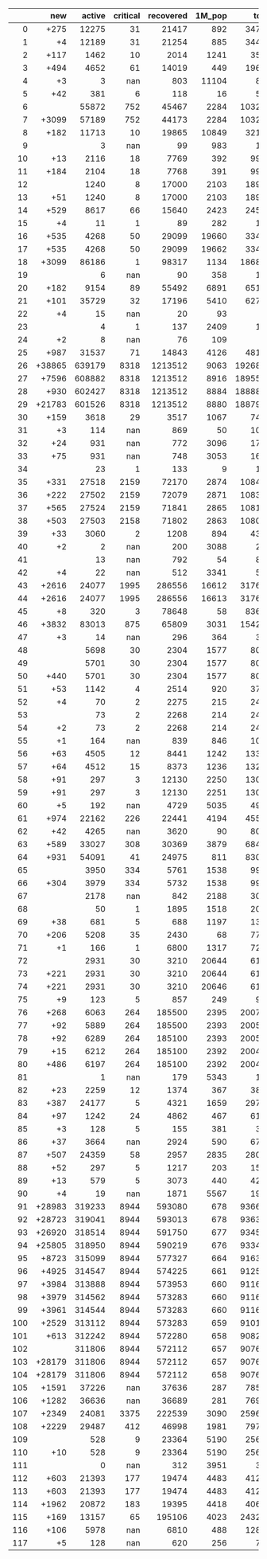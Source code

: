 |     |    new |   active |   critical |   recovered |   1M_pop |   total |
|----:|-------:|---------:|-----------:|------------:|---------:|--------:|
|   0 |   +275 |    12275 |         31 |       21417 |      892 |   34730 |
|   1 |     +4 |    12189 |         31 |       21254 |      885 |   34455 |
|   2 |   +117 |     1462 |         10 |        2014 |     1241 |    3571 |
|   3 |   +494 |     4652 |         61 |       14019 |      449 |   19689 |
|   4 |     +3 |        3 |        nan |         803 |    11104 |     858 |
|   5 |    +42 |      381 |          6 |         118 |       16 |     525 |
|   6 |        |    55872 |        752 |       45467 |     2284 |  103265 |
|   7 |  +3099 |    57189 |        752 |       44173 |     2284 |  103265 |
|   8 |   +182 |    11713 |         10 |       19865 |    10849 |   32151 |
|   9 |        |        3 |        nan |          99 |      983 |     105 |
|  10 |    +13 |     2116 |         18 |        7769 |      392 |    9993 |
|  11 |   +184 |     2104 |         18 |        7768 |      391 |    9980 |
|  12 |        |     1240 |          8 |       17000 |     2103 |   18948 |
|  13 |    +51 |     1240 |          8 |       17000 |     2103 |   18948 |
|  14 |   +529 |     8617 |         66 |       15640 |     2423 |   24570 |
|  15 |     +4 |       11 |          1 |          89 |      282 |     111 |
|  16 |   +535 |     4268 |         50 |       29099 |    19660 |   33476 |
|  17 |   +535 |     4268 |         50 |       29099 |    19662 |   33476 |
|  18 |  +3099 |    86186 |          1 |       98317 |     1134 |  186894 |
|  19 |        |        6 |        nan |          90 |      358 |     103 |
|  20 |   +182 |     9154 |         89 |       55492 |     6891 |   65114 |
|  21 |   +101 |    35729 |         32 |       17196 |     5410 |   62707 |
|  22 |     +4 |       15 |        nan |          20 |       93 |      37 |
|  23 |        |        4 |          1 |         137 |     2409 |     150 |
|  24 |     +2 |        8 |        nan |          76 |      109 |      84 |
|  25 |   +987 |    31537 |         71 |       14843 |     4126 |   48187 |
|  26 | +38865 |   639179 |       8318 |     1213512 |     9063 | 1926824 |
|  27 |  +7596 |   608882 |       8318 |     1213512 |     8916 | 1895555 |
|  28 |   +930 |   602427 |       8318 |     1213512 |     8884 | 1888889 |
|  29 | +21783 |   601526 |       8318 |     1213512 |     8880 | 1887959 |
|  30 |   +159 |     3618 |         29 |        3517 |     1067 |    7411 |
|  31 |     +3 |      114 |        nan |         869 |       50 |    1036 |
|  32 |    +24 |      931 |        nan |         772 |     3096 |    1722 |
|  33 |    +75 |      931 |        nan |         748 |     3053 |    1698 |
|  34 |        |       23 |          1 |         133 |        9 |     156 |
|  35 |   +331 |    27518 |       2159 |       72170 |     2874 |  108486 |
|  36 |   +222 |    27502 |       2159 |       72079 |     2871 |  108377 |
|  37 |   +565 |    27524 |       2159 |       71841 |     2865 |  108155 |
|  38 |   +503 |    27503 |       2158 |       71802 |     2863 |  108093 |
|  39 |    +33 |     3060 |          2 |        1208 |      894 |    4321 |
|  40 |     +2 |        2 |        nan |         200 |     3088 |     203 |
|  41 |        |       13 |        nan |         792 |       54 |     880 |
|  42 |     +4 |       22 |        nan |         512 |     3341 |     581 |
|  43 |  +2616 |    24077 |       1995 |      286556 |    16612 |  317657 |
|  44 |  +2616 |    24077 |       1995 |      286556 |    16613 |  317657 |
|  45 |     +8 |      320 |          3 |       78648 |       58 |   83602 |
|  46 |  +3832 |    83013 |        875 |       65809 |     3031 |  154277 |
|  47 |     +3 |       14 |        nan |         296 |      364 |     317 |
|  48 |        |     5698 |         30 |        2304 |     1577 |    8036 |
|  49 |        |     5701 |         30 |        2304 |     1577 |    8036 |
|  50 |   +440 |     5701 |         30 |        2304 |     1577 |    8036 |
|  51 |    +53 |     1142 |          4 |        2514 |      920 |    3775 |
|  52 |     +4 |       70 |          2 |        2275 |      215 |    2432 |
|  53 |        |       73 |          2 |        2268 |      214 |    2428 |
|  54 |     +2 |       73 |          2 |        2268 |      214 |    2428 |
|  55 |     +1 |      164 |        nan |         839 |      846 |    1022 |
|  56 |    +63 |     4505 |         12 |        8441 |     1242 |   13301 |
|  57 |    +64 |     4512 |         15 |        8373 |     1236 |   13238 |
|  58 |    +91 |      297 |          3 |       12130 |     2250 |   13037 |
|  59 |    +91 |      297 |          3 |       12130 |     2251 |   13037 |
|  60 |     +5 |      192 |        nan |        4729 |     5035 |    4977 |
|  61 |   +974 |    22162 |        226 |       22441 |     4194 |   45506 |
|  62 |    +42 |     4265 |        nan |        3620 |       90 |    8075 |
|  63 |   +589 |    33027 |        308 |       30369 |     3879 |   68459 |
|  64 |   +931 |    54091 |         41 |       24975 |      811 |   83001 |
|  65 |        |     3950 |        334 |        5761 |     1538 |    9978 |
|  66 |   +304 |     3979 |        334 |        5732 |     1538 |    9978 |
|  67 |        |     2178 |        nan |         842 |     2188 |    3071 |
|  68 |        |       50 |          1 |        1895 |     1518 |    2014 |
|  69 |    +38 |      681 |          5 |         688 |     1197 |    1389 |
|  70 |   +206 |     5208 |         35 |        2430 |       68 |    7766 |
|  71 |     +1 |      166 |          1 |        6800 |     1317 |    7295 |
|  72 |        |     2931 |         30 |        3210 |    20644 |    6170 |
|  73 |   +221 |     2931 |         30 |        3210 |    20644 |    6170 |
|  74 |   +221 |     2931 |         30 |        3210 |    20646 |    6170 |
|  75 |     +9 |      123 |          5 |         857 |      249 |     995 |
|  76 |   +268 |     6063 |        264 |      185500 |     2395 |  200704 |
|  77 |    +92 |     5889 |        264 |      185500 |     2393 |  200528 |
|  78 |    +92 |     6289 |        264 |      185100 |     2393 |  200528 |
|  79 |    +15 |     6212 |        264 |      185100 |     2392 |  200451 |
|  80 |   +486 |     6197 |        264 |      185100 |     2392 |  200436 |
|  81 |        |        1 |        nan |         179 |     5343 |     180 |
|  82 |    +23 |     2259 |         12 |        1374 |      367 |    3826 |
|  83 |   +387 |    24177 |          5 |        4321 |     1659 |   29742 |
|  84 |    +97 |     1242 |         24 |        4862 |      467 |    6141 |
|  85 |     +3 |      128 |          5 |         155 |      381 |     300 |
|  86 |    +37 |     3664 |        nan |        2924 |      590 |    6727 |
|  87 |   +507 |    24359 |         58 |        2957 |     2835 |   28090 |
|  88 |    +52 |      297 |          5 |        1217 |      203 |    1522 |
|  89 |    +13 |      579 |          5 |        3073 |      440 |    4247 |
|  90 |     +4 |       19 |        nan |        1871 |     5567 |    1900 |
|  91 | +28983 |   319233 |       8944 |      593080 |      678 |  936628 |
|  92 | +28723 |   319041 |       8944 |      593013 |      678 |  936368 |
|  93 | +26920 |   318514 |       8944 |      591750 |      677 |  934565 |
|  94 | +25805 |   318950 |       8944 |      590219 |      676 |  933450 |
|  95 |  +8723 |   315099 |       8944 |      577327 |      664 |  916368 |
|  96 |  +4925 |   314547 |       8944 |      574225 |      661 |  912570 |
|  97 |  +3984 |   313888 |       8944 |      573953 |      660 |  911629 |
|  98 |  +3979 |   314562 |       8944 |      573283 |      660 |  911624 |
|  99 |  +3961 |   314544 |       8944 |      573283 |      660 |  911606 |
| 100 |  +2529 |   313112 |       8944 |      573283 |      659 |  910174 |
| 101 |   +613 |   312242 |       8944 |      572280 |      658 |  908258 |
| 102 |        |   311806 |       8944 |      572112 |      657 |  907645 |
| 103 | +28179 |   311806 |       8944 |      572112 |      657 |  907645 |
| 104 | +28179 |   311806 |       8944 |      572112 |      658 |  907645 |
| 105 |  +1591 |    37226 |        nan |       37636 |      287 |   78572 |
| 106 |  +1282 |    36636 |        nan |       36689 |      281 |   76981 |
| 107 |  +2349 |    24081 |       3375 |      222539 |     3090 |  259652 |
| 108 |  +2229 |    29487 |        412 |       46998 |     1981 |   79735 |
| 109 |        |      528 |          9 |       23364 |     5190 |   25638 |
| 110 |    +10 |      528 |          9 |       23364 |     5190 |   25638 |
| 111 |        |        0 |        nan |         312 |     3951 |     336 |
| 112 |   +603 |    21393 |        177 |       19474 |     4483 |   41235 |
| 113 |   +603 |    21393 |        177 |       19474 |     4483 |   41235 |
| 114 |  +1962 |    20872 |        183 |       19395 |     4418 |   40632 |
| 115 |   +169 |    13157 |         65 |      195106 |     4023 |  243230 |
| 116 |   +106 |     5978 |        nan |        6810 |      488 |   12872 |
| 117 |     +5 |      128 |        nan |         620 |      256 |     758 |